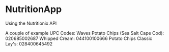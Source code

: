 # NutritionApp
Using the Nutritionix API

A couple of example UPC Codes: Waves Potato Chips (Sea Salt Cape Cod): 020685002687
                               Whipped Cream: 044100100666
                               Potato Chips Classic Lay's: 028400645492
